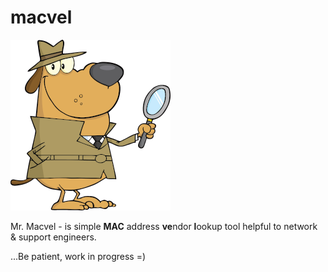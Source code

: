 # macvel
![alt tag](logo.png)

Mr. Macvel - is simple **MAC** address **ve**ndor **l**ookup tool helpful to network &amp; support engineers.


...Be patient, work in progress =)
